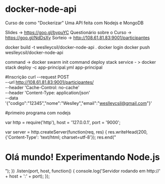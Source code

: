 # docker-node-api
Curso de como "Dockerizar" Uma API feita com Nodejs e MongoDB

Slides -> https://goo.gl/bypuYC
Questionário sobre o Curso -> https://goo.gl/NdDsXy
Sorteio -> http://108.61.81.83:9001/participantes

docker build -t weslleycsil/docker-node-api .
docker login
docker push weslleycsil/docker-node-api


command -> docker swarm init
command deploy stack service - > docker stack deploy -c app-principal.yml app-principal

#Inscrição
curl --request POST \
  --url http://108.61.81.83:9001/participantes/ \
  --header 'Cache-Control: no-cache' \
  --header 'Content-Type: application/json' \
  --data '{"codigo":"12345","nome":"Weslley","email":"weslleycsil@gmail.com"}'

  #primeiro programa com nodejs

var http = require('http'), host = '127.0.0.1', port = '9000';
 
var server = http.createServer(function(req, res) {
res.writeHead(200, {'Content-Type': 'text/html; charset=utf-8'});
res.end("<h1>Olá mundo! Experimentando Node.js</h1>");
})
.listen(port, host, function() {
console.log('Servidor rodando em http://' + host + ':' + port);
});
